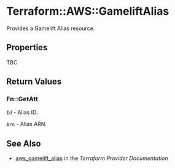 # Terraform::AWS::GameliftAlias

Provides a Gamelift Alias resource.

## Properties

TBC

## Return Values

### Fn::GetAtt

`Id` - Alias ID.

`Arn` - Alias ARN.

## See Also

* [aws_gamelift_alias](https://www.terraform.io/docs/providers/aws/r/gamelift_alias.html) in the _Terraform Provider Documentation_